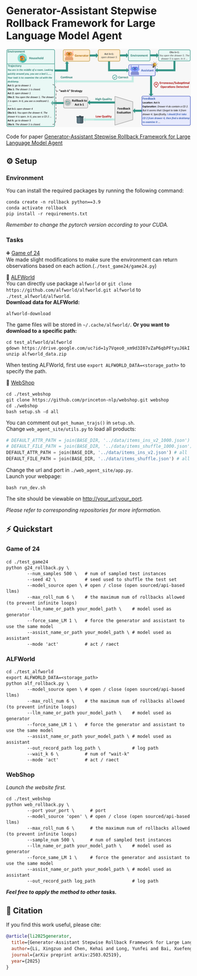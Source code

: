 # Generator-Assistant Stepwise Rollback Framework for Large Language Model Agent

![image not found](images/methodology.jpg)

Code for paper [Generator-Assistant Stepwise Rollback Framework for Large Language Model Agent](https://arxiv.org/abs/2503.02519)

## ⚙️ Setup

### Environment

You can install the required packages by running the following command:

```shell
conda create -n rollback python==3.9
conda activate rollback
pip install -r requirements.txt
```

_Remember to change the pytorch version according to your CUDA._

### Tasks

➕ [Game of 24](https://github.com/princeton-nlp/tree-of-thought-llm)  
We made slight modifications to make sure the environment can return observations based on each action.(```./test_game24/game24.py```)

🧹 [ALFWorld](https://github.com/alfworld/alfworld)  
You can directly use package ```alfworld``` or ```git clone https://github.com/alfworld/alfworld.git alfworld``` to ```./test_alfworld/alfworld```.  
__Download data for ALFWorld:__  

```shell
alfworld-download
```

The game files will be stored in ```~/.cache/alfworld/```. __Or you want to download to a specific path:__

```shell
cd test_alfworld/alfworld
gdown https://drive.google.com/uc?id=1y7Vqeo0_xm9d3I07vZaP6qbPFtyuJ6kI
unzip alfworld_data.zip
```

When testing ALFWorld, first use ```export ALFWORLD_DATA=<storage_path>``` to specify the path.

🛒 [WebShop](https://github.com/princeton-nlp/WebShop/tree/master)  

```shell
cd ./test_webshop
git clone https://github.com/princeton-nlp/webshop.git webshop
cd ./webshop
bash setup.sh -d all
```

You can comment out ```get_human_trajs()``` in ```setup.sh```.  
Change ```web_agent_site/utils.py``` to load all products:

```python
# DEFAULT_ATTR_PATH = join(BASE_DIR, '../data/items_ins_v2_1000.json')
# DEFAULT_FILE_PATH = join(BASE_DIR, '../data/items_shuffle_1000.json')
DEFAULT_ATTR_PATH = join(BASE_DIR, '../data/items_ins_v2.json') # all
DEFAULT_FILE_PATH = join(BASE_DIR, '../data/items_shuffle.json') # all
```

Change the url and port in ```./web_agent_site/app.py```.  
Launch your webpage:

```shell
bash run_dev.sh
```

The site should be viewable on [http://your_url:your_port](http://your_url:your_port).

_Please refer to corresponding repositories for more information._

## ⚡ Quickstart

### Game of 24

```shell
cd ./test_game24
python g24_rollback.py \
        --num_samples 500 \   # num of sampled test instances
        --seed 42 \           # seed used to shuffle the test set
        --model_source open \ # open / close (open sourced/api-based llms)
        --max_roll_num 6 \    # the maximum num of rollbacks allowed (to prevent infinite loops)
        --llm_name_or_path your_model_path \    # model used as generator
        --force_same_LM 1 \   # force the generator and assistant to use the same model
        --assist_name_or_path your_model_path \ # model used as assistant
        --mode 'act'          # act / raect
```

### ALFWorld

```shell
cd ./test_alfworld
export ALFWORLD_DATA=<storage_path>
python alf_rollback.py \
        --model_source open \ # open / close (open sourced/api-based llms)
        --max_roll_num 6 \    # the maximum num of rollbacks allowed (to prevent infinite loops)
        --llm_name_or_path your_model_path \    # model used as generator
        --force_same_LM 1 \   # force the generator and assistant to use the same model
        --assist_name_or_path your_model_path \ # model used as assistant
        --out_record_path log_path \            # log path
        --wait_k 6 \          # num of "wait-k"
        --mode 'act'          # act / raect
```

### WebShop

_Launch the website first._

```shell
cd ./test_webshop
python web_rollback.py \
        --port your_port \      # port
        --model_source 'open' \ # open / close (open sourced/api-based llms)
        --max_roll_num 6 \      # the maximum num of rollbacks allowed (to prevent infinite loops)
        --sample_num 500 \      # num of sampled test instances
        --llm_name_or_path your_model_path \    # model used as generator
        --force_same_LM 1 \     # force the generator and assistant to use the same model
        --assist_name_or_path your_model_path \ # model used as assistant
        --out_record_path log_path              # log path
```

___Feel free to apply the method to other tasks.___

## 🔗 Citation

If you find this work useful, please cite:

```bibtex
@article{li2025generator,
  title={Generator-Assistant Stepwise Rollback Framework for Large Language Model Agent},
  author={Li, Xingzuo and Chen, Kehai and Long, Yunfei and Bai, Xuefeng and Xu, Yong and Zhang, Min},
  journal={arXiv preprint arXiv:2503.02519},
  year={2025}
}
```
